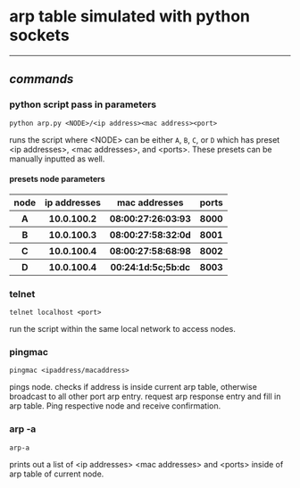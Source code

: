 # arp table simulated with python sockets
---

## ***commands*** 


### python script pass in parameters
```python arp.py <NODE>/<ip address><mac address><port>```

runs the script where \<NODE> can be either `A`, `B`, `C`, or `D` which has preset \<ip addresses>, \<mac addresses>, and \<ports>. These presets can be manually inputted as well.

#### presets node parameters
<table>
  <tr>
    <th>node</th>
    <th>ip addresses</th>
    <th>mac addresses</th>
    <th>ports</th>
  </tr>
  <tr>
    <th>A</th>
    <th>10.0.100.2</th>
    <th>08:00:27:26:03:93</th>
    <th>8000</th>
  </tr>
    <th>B</th>
    <th>10.0.100.3</th>
    <th>08:00:27:58:32:0d</th>
    <th>8001</th>
  <tr>
    <th>C</th>
    <th>10.0.100.4</th>
    <th>08:00:27:58:68:98</th>
    <th>8002</th>
  </tr>
  <tr>
    <th>D</th>
    <th>10.0.100.4</th>
    <th>00:24:1d:5c;5b:dc</th>
    <th>8003</th>
  </tr>
</table>

### telnet
```telnet localhost <port>``` 

run the script within the same local network to access nodes.

### pingmac
```pingmac <ipaddress/macaddress>```

pings node. checks if address is inside current arp table, otherwise broadcast to all other port arp entry. request arp response entry and fill in arp table. Ping respective node and receive confirmation.

### arp -a
```arp-a```

prints out a list of \<ip addresses> \<mac addresses> and \<ports> inside of arp table of current node.


 
